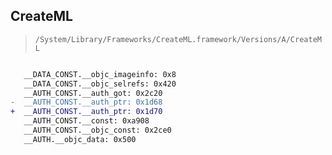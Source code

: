 ## CreateML

> `/System/Library/Frameworks/CreateML.framework/Versions/A/CreateML`

```diff

   __DATA_CONST.__objc_imageinfo: 0x8
   __DATA_CONST.__objc_selrefs: 0x420
   __AUTH_CONST.__auth_got: 0x2c20
-  __AUTH_CONST.__auth_ptr: 0x1d68
+  __AUTH_CONST.__auth_ptr: 0x1d70
   __AUTH_CONST.__const: 0xa908
   __AUTH_CONST.__objc_const: 0x2ce0
   __AUTH.__objc_data: 0x500

```
